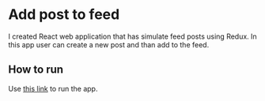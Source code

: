 # Add post to feed 

I created React web application that has simulate feed posts using Redux. In this app user can create a new post and than add to the feed.

## How to run

Use [this link](https://margaretkulinich.github.io/react-redux-post/) to run the app.
